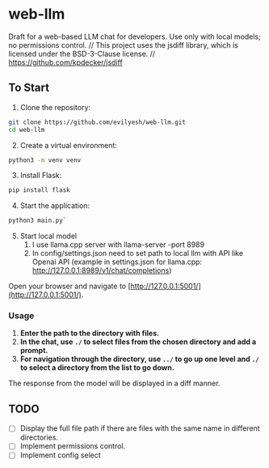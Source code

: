 # web-llm

Draft for a web-based LLM chat for developers. Use only with local models; no permissions control.
// This project uses the jsdiff library, which is licensed under the BSD-3-Clause license.
// https://github.com/kpdecker/jsdiff

## To Start

1. Clone the repository:
```bash
git clone https://github.com/evilyesh/web-llm.git
cd web-llm
```
2. Create a virtual environment: 
```bash
python3 -m venv venv
```
3. Install Flask: 
```bash
pip install flask
```
4. Start the application: 
```bash
python3 main.py`
```
5. Start local model
   1. I use llama.cpp server with llama-server -port 8989
   2. In config/settings.json need to set path to local llm with API like Openai API (example in settings.json for llama.cpp: http://127.0.0.1:8989/v1/chat/completions) 

Open your browser and navigate to [http://127.0.0.1:5001/](http://127.0.0.1:5001/).

### Usage

1. **Enter the path to the directory with files.**
2. **In the chat, use `./` to select files from the chosen directory and add a prompt.**
3. **For navigation through the directory, use `../` to go up one level and `./` to select a directory from the list to go down.**

The response from the model will be displayed in a diff manner.

## TODO

- [ ] Display the full file path if there are files with the same name in different directories.
- [ ] Implement permissions control.
- [ ] Implement config select
